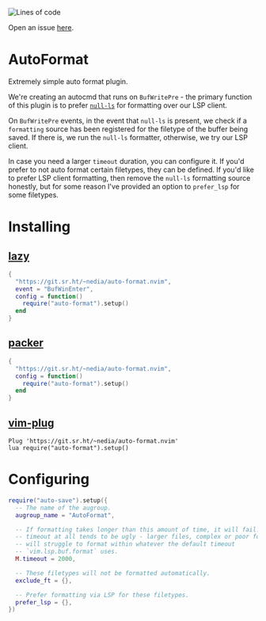 ![Lines of code](https://img.shields.io/tokei/lines/git.sr.ht/~nedia/auto-format.nvim?style=flat-square)

Open an issue [here](https://todo.sr.ht/~nedia/nvim).

# AutoFormat

Extremely simple auto format plugin.

We're creating an autocmd that runs on `BufWritePre` - the primary function of
this plugin is to prefer [`null-ls`](https://github.com/jose-elias-alvarez/null-ls.nvim)
for formatting over our LSP client.

On `BufWritePre` events, in the event that `null-ls` is present, we check if
a `formatting` source has been registered for the filetype of the buffer being
saved. If there is, we run the `null-ls` formatter, otherwise, we try our LSP
client.

In case you need a larger `timeout` duration, you can configure it. If you'd
prefer to not auto format certain filetypes, they can be defined. If you'd like
to prefer LSP client formatting, then remove the `null-ls` formatting source
honestly, but for some reason I've provided an option to `prefer_lsp` for some
filetypes.

# Installing

## [lazy](https://github.com/folke/lazy.nvim)

```lua
{
  "https://git.sr.ht/~nedia/auto-format.nvim",
  event = "BufWinEnter",
  config = function()
    require("auto-format").setup()
  end
}
```

## [packer](https://github.com/wbthomason/packer.nvim)

```lua
{
  "https://git.sr.ht/~nedia/auto-format.nvim",
  config = function()
    require("auto-format").setup()
  end
}
```

## [vim-plug](https://github.com/junegunn/vim-plug)

```vim
Plug 'https://git.sr.ht/~nedia/auto-format.nvim'
lua require("auto-format").setup()
```

# Configuring

```lua
require("auto-save").setup({
  -- The name of the augroup.
  augroup_name = "AutoFormat",

  -- If formatting takes longer than this amount of time, it will fail. Having no
  -- timeout at all tends to be ugly - larger files, complex or poor formatters
  -- will struggle to format within whatever the default timeout
  -- `vim.lsp.buf.format` uses.
  M.timeout = 2000,

  -- These filetypes will not be formatted automatically.
  exclude_ft = {},

  -- Prefer formatting via LSP for these filetypes.
  prefer_lsp = {},
})
```
